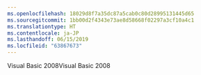 ```yaml
---
ms.openlocfilehash: 18029d8f7a35dc87a5cab0c80d28995131445d65
ms.sourcegitcommit: 1bb00d2f4343e73ae8d58668f02297a3cf10a4c1
ms.translationtype: HT
ms.contentlocale: ja-JP
ms.lasthandoff: 06/15/2019
ms.locfileid: "63867673"
---
```

<span data-ttu-id="52860-101">Visual Basic 2008</span><span class="sxs-lookup"><span data-stu-id="52860-101">Visual Basic 2008</span></span>